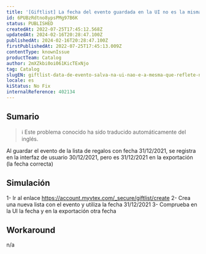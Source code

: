 ```yaml
---
title: '[Giftlist] La fecha del evento guardada en la UI no es la misma que se refleja en la bd'
id: 6PUBzRdtno8ypsPMg97B6K
status: PUBLISHED
createdAt: 2022-07-25T17:45:12.568Z
updatedAt: 2024-02-16T20:28:47.100Z
publishedAt: 2024-02-16T20:28:47.100Z
firstPublishedAt: 2022-07-25T17:45:13.009Z
contentType: knownIssue
productTeam: Catalog
author: 2mXZkbi0oi061KicTExNjo
tag: Catalog
slugEN: giftlist-data-de-evento-salva-na-ui-nao-e-a-mesma-que-reflete-no-bd
locale: es
kiStatus: No Fix
internalReference: 402134
---
```


## Sumario

>ℹ️ Este problema conocido ha sido traducido automáticamente del inglés.


Al guardar el evento de la lista de regalos con fecha 31/12/2021, se registra en la interfaz de usuario 30/12/2021, pero es 31/12/2021 en la exportación (la fecha correcta)



## Simulación


1- Ir al enlace https://account.myvtex.com/_secure/giftlist/create
2- Crea una nueva lista con el evento y utiliza la fecha 31/12/2021
3- Comprueba en la UI la fecha y en la exportación otra fecha



## Workaround


n/a

